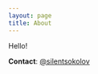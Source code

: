 ```yaml
---
layout: page
title: About
---
```


Hello!

**Contact**: [@silentsokolov](https://keybase.io/silentsokolov)   
